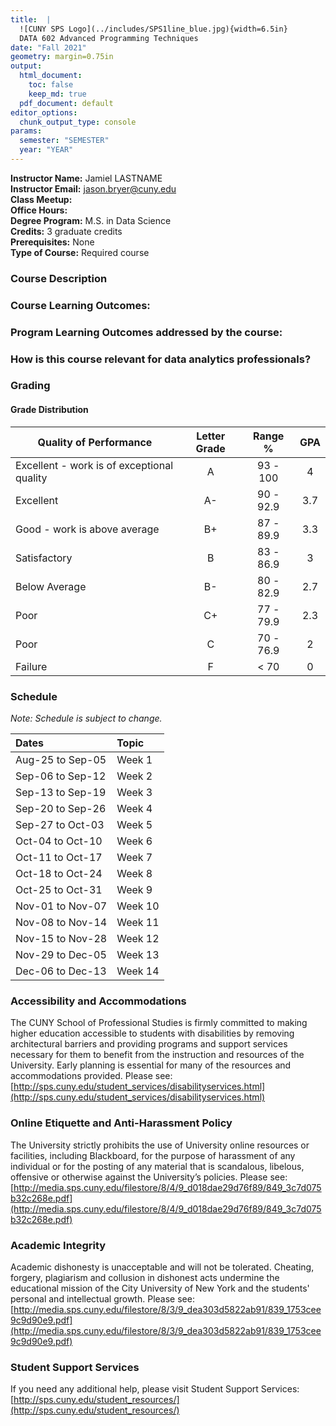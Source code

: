 ```yaml
---
title:  |
  ![CUNY SPS Logo](../includes/SPS1line_blue.jpg){width=6.5in}  
  DATA 602 Advanced Programming Techniques
date: "Fall 2021"
geometry: margin=0.75in
output:
  html_document:
    toc: false
    keep_md: true
  pdf_document: default
editor_options: 
  chunk_output_type: console
params:
  semester: "SEMESTER"
  year: "YEAR"
---
```




**Instructor Name:** Jamiel LASTNAME  
**Instructor Email:** [jason.bryer@cuny.edu](mailto:jason.bryer@cuny.edu)  
**Class Meetup:**   
**Office Hours:**   
**Degree Program:** M.S. in Data Science  
**Credits:** 3 graduate credits  
**Prerequisites:** None  
**Type of Course:** Required course  


### Course Description



### Course Learning Outcomes:



### Program Learning Outcomes addressed by the course:



### How is this course relevant for data analytics professionals?



### Grading




#### Grade Distribution

Quality of Performance                     | Letter Grade | Range %   | GPA  |
-------------------------------------------|:------------:|:---------:|:----:|
Excellent - work is of exceptional quality |      A       | 93 - 100  |  4   |
Excellent                                  |      A-      | 90 - 92.9 | 3.7  |
Good - work is above average               |      B+      | 87 - 89.9 | 3.3  |
Satisfactory                               |      B       | 83 - 86.9 |  3   |
Below Average                              |      B-      | 80 - 82.9 | 2.7  |
Poor                                       |      C+      | 77 - 79.9 | 2.3  |
Poor                                       |      C       | 70 - 76.9 |  2   |
Failure                                    |      F       |   < 70    |  0   |

### Schedule

*Note: Schedule is subject to change.*

<table class="table table-striped table-hover" style="margin-left: auto; margin-right: auto;">
 <thead>
  <tr>
   <th style="text-align:left;"> Dates </th>
   <th style="text-align:left;"> Topic </th>
  </tr>
 </thead>
<tbody>
  <tr>
   <td style="text-align:left;"> Aug-25 to Sep-05 </td>
   <td style="text-align:left;"> Week 1 </td>
  </tr>
  <tr>
   <td style="text-align:left;"> Sep-06 to Sep-12 </td>
   <td style="text-align:left;"> Week 2 </td>
  </tr>
  <tr>
   <td style="text-align:left;"> Sep-13 to Sep-19 </td>
   <td style="text-align:left;"> Week 3 </td>
  </tr>
  <tr>
   <td style="text-align:left;"> Sep-20 to Sep-26 </td>
   <td style="text-align:left;"> Week 4 </td>
  </tr>
  <tr>
   <td style="text-align:left;"> Sep-27 to Oct-03 </td>
   <td style="text-align:left;"> Week 5 </td>
  </tr>
  <tr>
   <td style="text-align:left;"> Oct-04 to Oct-10 </td>
   <td style="text-align:left;"> Week 6 </td>
  </tr>
  <tr>
   <td style="text-align:left;"> Oct-11 to Oct-17 </td>
   <td style="text-align:left;"> Week 7 </td>
  </tr>
  <tr>
   <td style="text-align:left;"> Oct-18 to Oct-24 </td>
   <td style="text-align:left;"> Week 8 </td>
  </tr>
  <tr>
   <td style="text-align:left;"> Oct-25 to Oct-31 </td>
   <td style="text-align:left;"> Week 9 </td>
  </tr>
  <tr>
   <td style="text-align:left;"> Nov-01 to Nov-07 </td>
   <td style="text-align:left;"> Week 10 </td>
  </tr>
  <tr>
   <td style="text-align:left;"> Nov-08 to Nov-14 </td>
   <td style="text-align:left;"> Week 11 </td>
  </tr>
  <tr>
   <td style="text-align:left;"> Nov-15 to Nov-28 </td>
   <td style="text-align:left;"> Week 12 </td>
  </tr>
  <tr>
   <td style="text-align:left;"> Nov-29 to Dec-05 </td>
   <td style="text-align:left;"> Week 13 </td>
  </tr>
  <tr>
   <td style="text-align:left;"> Dec-06 to Dec-13 </td>
   <td style="text-align:left;"> Week 14 </td>
  </tr>
</tbody>
</table>


### Accessibility and Accommodations

The CUNY School of Professional Studies is firmly committed to making higher education accessible to students with disabilities by removing architectural barriers and providing programs and support services necessary for them to benefit from the instruction and resources of the University. Early planning is essential for many of the resources and accommodations provided. Please see: [http://sps.cuny.edu/student_services/disabilityservices.html](http://sps.cuny.edu/student_services/disabilityservices.html)


### Online Etiquette and Anti-Harassment Policy

The University strictly prohibits the use of University online resources or facilities, including Blackboard, for the purpose of harassment of any individual or for the posting of any material that is scandalous, libelous, offensive or otherwise against the University’s policies.  Please see: [http://media.sps.cuny.edu/filestore/8/4/9_d018dae29d76f89/849_3c7d075b32c268e.pdf](http://media.sps.cuny.edu/filestore/8/4/9_d018dae29d76f89/849_3c7d075b32c268e.pdf)


### Academic Integrity

Academic dishonesty is unacceptable and will not be tolerated. Cheating, forgery, plagiarism and collusion in dishonest acts undermine the educational mission of the City University of New York and the students' personal and intellectual growth. Please see: [http://media.sps.cuny.edu/filestore/8/3/9_dea303d5822ab91/839_1753cee9c9d90e9.pdf](http://media.sps.cuny.edu/filestore/8/3/9_dea303d5822ab91/839_1753cee9c9d90e9.pdf)


### Student Support Services

If you need any additional help, please visit Student Support Services:
[http://sps.cuny.edu/student_resources/](http://sps.cuny.edu/student_resources/)

